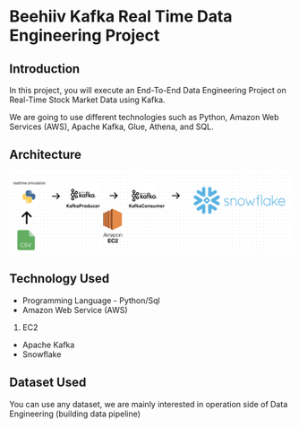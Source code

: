 # Beehiiv Kafka Real Time Data Engineering Project

## Introduction 
In this project, you will execute an End-To-End Data Engineering Project on Real-Time Stock Market Data using Kafka.

We are going to use different technologies such as Python, Amazon Web Services (AWS), Apache Kafka, Glue, Athena, and SQL.

## Architecture 
<img src="Beehiiv-architecture.jpg">

## Technology Used
- Programming Language - Python/Sql
- Amazon Web Service (AWS)
1. EC2
- Apache Kafka
- Snowflake


## Dataset Used
You can use any dataset, we are mainly interested in operation side of Data Engineering (building data pipeline) 


